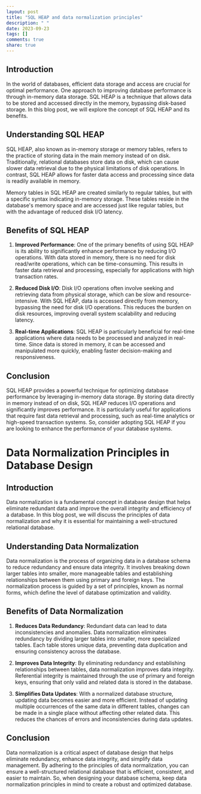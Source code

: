 ```yaml
---
layout: post
title: "SQL HEAP and data normalization principles"
description: " "
date: 2023-09-23
tags: []
comments: true
share: true
---
```


## Introduction

In the world of databases, efficient data storage and access are crucial for optimal performance. One approach to improving database performance is through in-memory data storage. SQL HEAP is a technique that allows data to be stored and accessed directly in the memory, bypassing disk-based storage. In this blog post, we will explore the concept of SQL HEAP and its benefits.

## Understanding SQL HEAP

SQL HEAP, also known as in-memory storage or memory tables, refers to the practice of storing data in the main memory instead of on disk. Traditionally, relational databases store data on disk, which can cause slower data retrieval due to the physical limitations of disk operations. In contrast, SQL HEAP allows for faster data access and processing since data is readily available in memory.

Memory tables in SQL HEAP are created similarly to regular tables, but with a specific syntax indicating in-memory storage. These tables reside in the database's memory space and are accessed just like regular tables, but with the advantage of reduced disk I/O latency. 

## Benefits of SQL HEAP 

1. **Improved Performance**: One of the primary benefits of using SQL HEAP is its ability to significantly enhance performance by reducing I/O operations. With data stored in memory, there is no need for disk read/write operations, which can be time-consuming. This results in faster data retrieval and processing, especially for applications with high transaction rates.

2. **Reduced Disk I/O**: Disk I/O operations often involve seeking and retrieving data from physical storage, which can be slow and resource-intensive. With SQL HEAP, data is accessed directly from memory, bypassing the need for disk I/O operations. This reduces the burden on disk resources, improving overall system scalability and reducing latency.

3. **Real-time Applications**: SQL HEAP is particularly beneficial for real-time applications where data needs to be processed and analyzed in real-time. Since data is stored in memory, it can be accessed and manipulated more quickly, enabling faster decision-making and responsiveness.

## Conclusion

SQL HEAP provides a powerful technique for optimizing database performance by leveraging in-memory data storage. By storing data directly in memory instead of on disk, SQL HEAP reduces I/O operations and significantly improves performance. It is particularly useful for applications that require fast data retrieval and processing, such as real-time analytics or high-speed transaction systems. So, consider adopting SQL HEAP if you are looking to enhance the performance of your database systems.

# Data Normalization Principles in Database Design

## Introduction

Data normalization is a fundamental concept in database design that helps eliminate redundant data and improve the overall integrity and efficiency of a database. In this blog post, we will discuss the principles of data normalization and why it is essential for maintaining a well-structured relational database.

## Understanding Data Normalization

Data normalization is the process of organizing data in a database schema to reduce redundancy and ensure data integrity. It involves breaking down larger tables into smaller, more manageable tables and establishing relationships between them using primary and foreign keys. The normalization process is guided by a set of principles, known as normal forms, which define the level of database optimization and validity.

## Benefits of Data Normalization

1. **Reduces Data Redundancy**: Redundant data can lead to data inconsistencies and anomalies. Data normalization eliminates redundancy by dividing larger tables into smaller, more specialized tables. Each table stores unique data, preventing data duplication and ensuring consistency across the database.

2. **Improves Data Integrity**: By eliminating redundancy and establishing relationships between tables, data normalization improves data integrity. Referential integrity is maintained through the use of primary and foreign keys, ensuring that only valid and related data is stored in the database.

3. **Simplifies Data Updates**: With a normalized database structure, updating data becomes easier and more efficient. Instead of updating multiple occurrences of the same data in different tables, changes can be made in a single place without affecting other related data. This reduces the chances of errors and inconsistencies during data updates.

## Conclusion

Data normalization is a critical aspect of database design that helps eliminate redundancy, enhance data integrity, and simplify data management. By adhering to the principles of data normalization, you can ensure a well-structured relational database that is efficient, consistent, and easier to maintain. So, when designing your database schema, keep data normalization principles in mind to create a robust and optimized database.